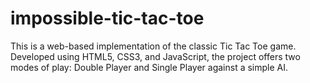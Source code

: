# impossible-tic-tac-toe
This is a web-based implementation of the classic Tic Tac Toe game. Developed using HTML5, CSS3, and JavaScript, the project offers two modes of play: Double Player and Single Player against a simple AI.
